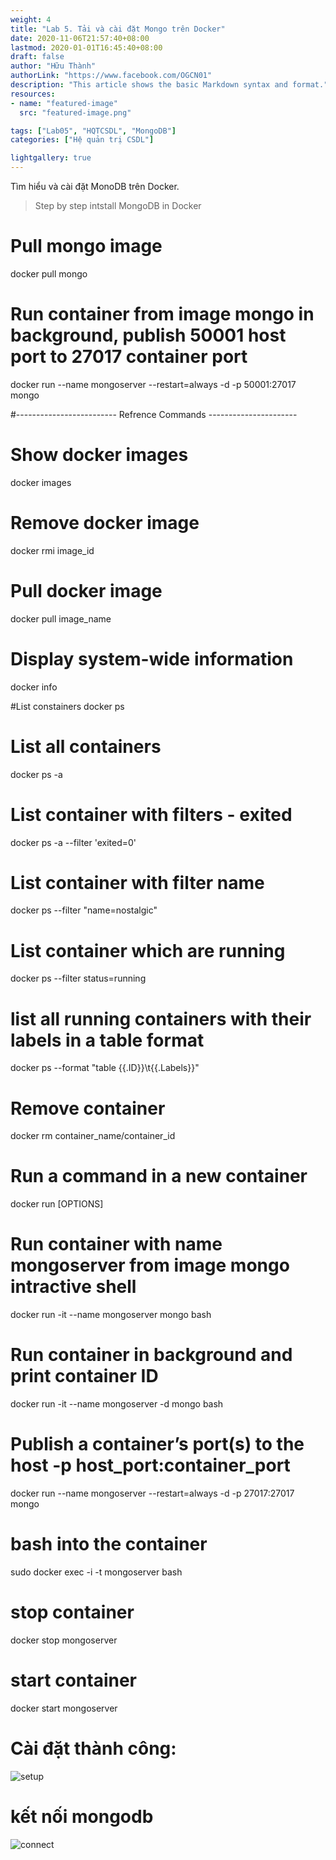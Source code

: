 ```yaml
---
weight: 4
title: "Lab 5. Tải và cài đặt Mongo trên Docker"
date: 2020-11-06T21:57:40+08:00
lastmod: 2020-01-01T16:45:40+08:00
draft: false
author: "Hữu Thành"
authorLink: "https://www.facebook.com/OGCN01"
description: "This article shows the basic Markdown syntax and format."
resources:
- name: "featured-image"
  src: "featured-image.png"

tags: ["Lab05", "HQTCSDL", "MongoDB"]
categories: ["Hệ quản trị CSDL"]

lightgallery: true
---
```

Tìm hiểu và cài đặt MonoDB trên Docker.

<!--more-->

>Step by step intstall MongoDB in Docker 

# Pull mongo image 
docker pull mongo 

# Run container from image mongo in background, publish 50001 host port to 27017 container port 
docker run --name mongoserver --restart=always -d -p 50001:27017 mongo


#------------------------- Refrence Commands ----------------------
# Show docker images 
docker images 

# Remove docker image 
docker rmi image_id

# Pull docker image 
docker pull image_name

# Display system-wide information
docker info	

#List constainers 
docker ps 

# List all containers 
docker ps -a 

# List container with filters - exited 
docker ps -a --filter 'exited=0'

# List container with filter name 
docker ps --filter "name=nostalgic"

# List container which are running 
docker ps --filter status=running

# list all running containers with their labels in a table format
docker ps --format "table {{.ID}}\t{{.Labels}}"

# Remove container 
docker rm container_name/container_id


# Run a command in a new container
docker run [OPTIONS]

# Run container with name mongoserver from image mongo intractive shell 
docker run -it --name mongoserver mongo bash

# Run container in background and print container ID
docker run -it --name mongoserver -d mongo bash

# Publish a container’s port(s) to the host -p host_port:container_port
docker run --name mongoserver --restart=always -d -p 27017:27017 mongo

# bash into the container
sudo docker exec -i -t mongoserver bash

# stop container
docker stop mongoserver

# start container
docker start mongoserver

# Cài đặt thành công: 
![setup](https://firebasestorage.googleapis.com/v0/b/blog-7d3a3.appspot.com/o/HQTCSDL%2Fmongodb-in-docker.png?alt=media&token=a0e4e740-11ae-43c6-9672-f14fd920dc42)

# kết nối mongodb
![connect](https://firebasestorage.googleapis.com/v0/b/blog-7d3a3.appspot.com/o/HQTCSDL%2Fconnect-mogo.png?alt=media&token=04899075-df1e-4528-a893-67a505eefee2)
